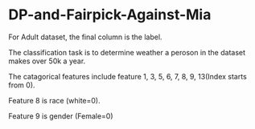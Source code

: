 # DP-and-Fairpick-Against-Mia
For Adult dataset, the final column is the label. 

The classification task is to determine weather a peroson in the dataset makes over 50k a year.

The catagorical features include feature 1, 3, 5, 6, 7, 8, 9, 13(Index starts from 0). 

Feature 8 is race (white=0).

Feature 9 is gender (Female=0)
